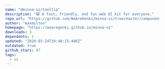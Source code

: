 ```yaml
---
name: "@minna-ui/tooltip"
description: "😸 A fast, friendly, and fun web UI kit for everyone."
repo_url: "https://github.com/WeAreGenki/minna-ui/tree/master/components/tooltip"
author: "maxmilton"
homepage: "https://wearegenki.github.io/minna-ui"
downloads: 3
dependents: 1
updated: "2020-03-24T19:40:15.486Z"
outdated: true
github_stars: 87
tags: 
  - ui
---
```

